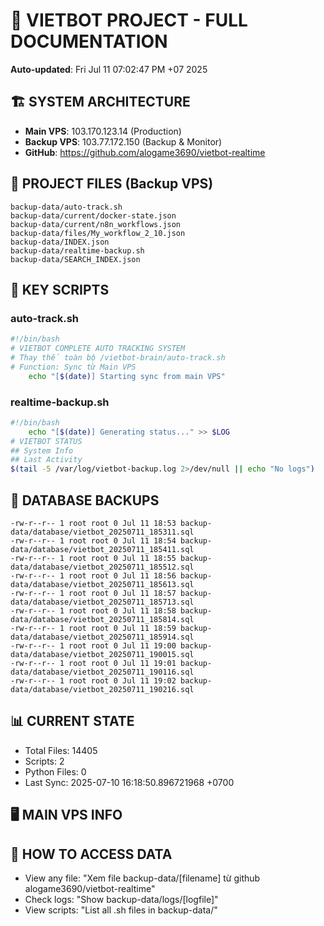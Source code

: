 # 🤖 VIETBOT PROJECT - FULL DOCUMENTATION
**Auto-updated**: Fri Jul 11 07:02:47 PM +07 2025

## 🏗️ SYSTEM ARCHITECTURE
- **Main VPS**: 103.170.123.14 (Production)
- **Backup VPS**: 103.77.172.150 (Backup & Monitor)
- **GitHub**: https://github.com/alogame3690/vietbot-realtime

## 📁 PROJECT FILES (Backup VPS)
```
backup-data/auto-track.sh
backup-data/current/docker-state.json
backup-data/current/n8n_workflows.json
backup-data/files/My_workflow_2_10.json
backup-data/INDEX.json
backup-data/realtime-backup.sh
backup-data/SEARCH_INDEX.json
```

## 🔧 KEY SCRIPTS
### auto-track.sh
```bash
#!/bin/bash
# VIETBOT COMPLETE AUTO TRACKING SYSTEM
# Thay thế toàn bộ /vietbot-brain/auto-track.sh
# Function: Sync từ Main VPS
    echo "[$(date)] Starting sync from main VPS"
```
### realtime-backup.sh
```bash
#!/bin/bash
    echo "[$(date)] Generating status..." >> $LOG
# VIETBOT STATUS
## System Info
## Last Activity
$(tail -5 /var/log/vietbot-backup.log 2>/dev/null || echo "No logs")
```

## 💾 DATABASE BACKUPS
```
-rw-r--r-- 1 root root 0 Jul 11 18:53 backup-data/database/vietbot_20250711_185311.sql
-rw-r--r-- 1 root root 0 Jul 11 18:54 backup-data/database/vietbot_20250711_185411.sql
-rw-r--r-- 1 root root 0 Jul 11 18:55 backup-data/database/vietbot_20250711_185512.sql
-rw-r--r-- 1 root root 0 Jul 11 18:56 backup-data/database/vietbot_20250711_185613.sql
-rw-r--r-- 1 root root 0 Jul 11 18:57 backup-data/database/vietbot_20250711_185713.sql
-rw-r--r-- 1 root root 0 Jul 11 18:58 backup-data/database/vietbot_20250711_185814.sql
-rw-r--r-- 1 root root 0 Jul 11 18:59 backup-data/database/vietbot_20250711_185914.sql
-rw-r--r-- 1 root root 0 Jul 11 19:00 backup-data/database/vietbot_20250711_190015.sql
-rw-r--r-- 1 root root 0 Jul 11 19:01 backup-data/database/vietbot_20250711_190116.sql
-rw-r--r-- 1 root root 0 Jul 11 19:02 backup-data/database/vietbot_20250711_190216.sql
```

## 📊 CURRENT STATE
- Total Files: 14405
- Scripts: 2
- Python Files: 0
- Last Sync: 2025-07-10 16:18:50.896721968 +0700

## 🖥️ MAIN VPS INFO


## 🚨 HOW TO ACCESS DATA
- View any file: "Xem file backup-data/[filename] từ github alogame3690/vietbot-realtime"
- Check logs: "Show backup-data/logs/[logfile]"
- View scripts: "List all .sh files in backup-data/"
